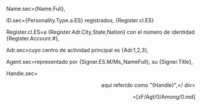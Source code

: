 Name.sec={Name.Full},

ID.sec={Personality.Type.a.ES} registrados, {Register.cl.ES}

Register.cl.ES=a {Register.Adr.City,State,Nation} con el número de identidad {Register.Account.#},

Adr.sec=cuyo centro de actividad principal es {Adr.1,2,3},

Agent.sec=representado por {Signer.ES.M/Ms_NameFull}, su {Signer.Title},

Handle.sec=<div align= "right"> aquí referido como "{Handle}",</ div>

=[zF/Agt/0/Among/0.md]